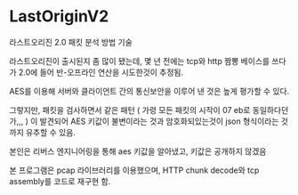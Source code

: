# LastOriginV2
 라스트오리진 2.0 패킷 분석 방법 기술


라스트오리진이 출시된지 좀 많이 됐는데, 몇 년 전에는 tcp와 http 짬뽕 베이스를 쓰다가 2.0에 들어 반-오프라인 연산을 시도한것이 추정됨.

AES를 이용해 서버와 클라이언트 간의 통신보안을 이루어 낸 것은 높게 평가할 수 있다.

그렇지만, 패킷을 검사하면서 같은 패턴 ( 가령 모든 패킷의 시작이 07 eb로 동일하다던가,,, ) 이 발견되어 AES 키값이 불변이라는 것과 암호화되있는것이 json 형식이라는 것 까지 유추할 수 있음.

본인은 리버스 엔지니어링을 통해 aes 키값을 알아냈고, 키값은 공개하지 않겠음

본 프로그램은 pcap 라이브러리를 이용했으며, HTTP chunk decode와 tcp assembly를 코드로 재구현 함.

